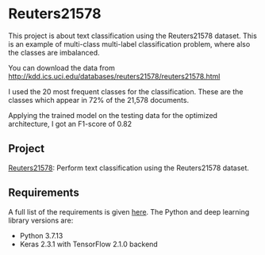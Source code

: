 # Reuters21578

This project is about text classification using the Reuters21578 dataset. This is an example of multi-class multi-label classification problem, where also the classes are imbalanced.

You can download the data from http://kdd.ics.uci.edu/databases/reuters21578/reuters21578.html

I used the 20 most frequent classes for the classification. These are the classes which appear in 72\% of the 21,578 documents. 

Applying the trained model on the testing data for the optimized architecture, I got an F1-score of 0.82


## Project
[Reuters21578](https://github.com/vgkortsas/Reuters21578/blob/master/Reuters21578_NLP.ipynb): Perform text classification using the Reuters21578 dataset.


## Requirements
A full list of the requirements is given [here](https://github.com/vgkortsas/Reuters21578/blob/master/requirements.txt). The Python and deep learning library versions are:
- Python 3.7.13
- Keras 2.3.1 with TensorFlow 2.1.0 backend






